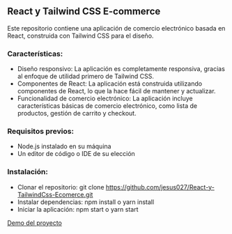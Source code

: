 ## React y Tailwind CSS E-commerce

Este repositorio contiene una aplicación de comercio electrónico basada en React, construida con Tailwind CSS para el diseño.

### Características:

- Diseño responsivo: La aplicación es completamente responsiva, gracias al enfoque de utilidad primero de Tailwind CSS.
- Componentes de React: La aplicación está construida utilizando componentes de React, lo que la hace fácil de mantener y actualizar.
- Funcionalidad de comercio electrónico: La aplicación incluye características básicas de comercio electrónico, como lista de productos, gestión de carrito y checkout.

### Requisitos previos:

- Node.js instalado en su máquina
- Un editor de código o IDE de su elección

### Instalación:

- Clonar el repositorio: git clone https://github.com/jesus027/React-y-TailwindCss-Ecomerce.git
- Instalar dependencias: npm install o yarn install
- Iniciar la aplicación: npm start o yarn start

[Demo del proyecto](https://react-y-tailwind-css-ecomerce.vercel.app)
